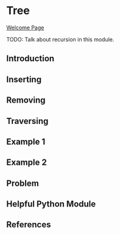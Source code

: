 # Tree

[Welcome Page](https://github.com/Morthais/data_structure_final/blob/main/0-welcome.md)

TODO: Talk about recursion in this module.

## Introduction

## Inserting

## Removing

## Traversing

## Example 1

## Example 2

## Problem

## Helpful Python Module

## References
